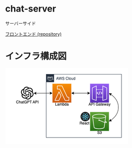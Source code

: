 # chat-server
サーバーサイド

[フロントエンド (repository)](https://github.com/nao-suzuno/chat-front)
# インフラ構成図

![image](image/infra.png)
